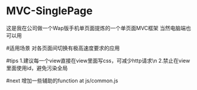 # MVC-SinglePage
这是我在公司做一个Wap版手机单页面提炼的一个单页面MVC框架
当然电脑端也可以用

#适用场景
对各页面间切换有极高速度要求的应用

#tips
1.建议每一个view直接在view里面写css，可减少http请求\n
2.禁止在view里面使用id，避免污染全局

#next
增加一些辅助的function  at  js/common.js
